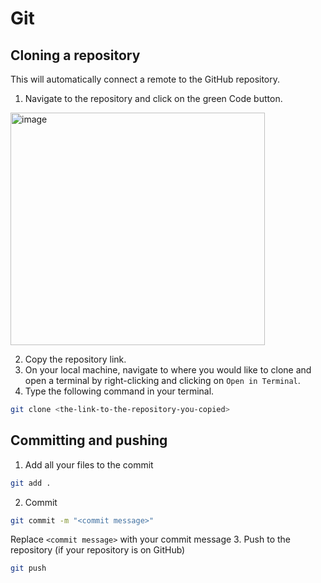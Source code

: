# Git

## Cloning a repository
This will automatically connect a remote to the GitHub repository.
1. Navigate to the repository and click on the green Code button.
<img width="407" height="372" alt="image" src="https://github.com/user-attachments/assets/a5389d18-0045-484a-a98b-68a30ef7e810" />

2. Copy the repository link.
3. On your local machine, navigate to where you would like to clone and open a terminal by right-clicking and clicking on `Open in Terminal`.
4. Type the following command in your terminal.
```bash
git clone <the-link-to-the-repository-you-copied>
```

## Committing and pushing
1. Add all your files to the commit
```bash
git add .
```
2. Commit
```bash
git commit -m "<commit message>"
```
Replace `<commit message>` with your commit message
3. Push to the repository (if your repository is on GitHub)
```bash
git push
```
